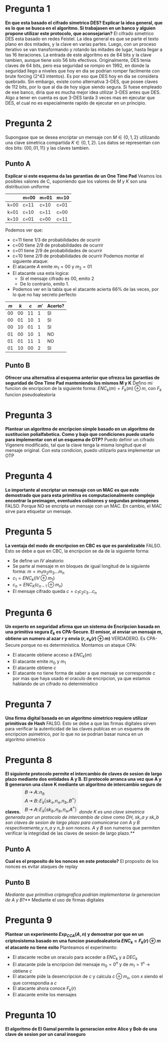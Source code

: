 # Pregunta 1
**En que esta basado el cifrado simetrico DES? Explicar la idea general, que es lo que se busca en el algoritmo. Si trabajasen en un banco y alguien propone utilizar este protocolo, que aconsejarian?**
El cifrado simetrico DES esta basado en redes Feistel. La idea general es que se parte el texto plano en dos mitades, y la clave en varias partes. Luego, con un proceso iterativo se van transformando y rotando las mitades de lugar, hasta llegar a las 16 iteraciones. La entrada de este algoritmo es de 64 bits y la clave tambien, aunque tiene solo 56 bits efectivos.
Originalmente, DES tenia claves de 64 bits, pero esa seguridad se rompio en 1992, en donde la seguridad llego a niveles que hoy en dia se podrian romper facilmente con brute forcing (2^43 intentos). Es por eso que DES hoy en dia se considera quebrado.
Sin embargo, existe como alternativa 3-DES, que posee claves de 112 bits, por lo que al dia de hoy sigue siendo segura. Si fuese empleado de ese banco, diria que es mucha mejor idea utilizar 3-DES antes que DES.
Algo a tener en cuenta es que 3-DES tarda 3 veces mas en ejecutar que DES, el cual no es especialmente rapido de ejecutar en un principio.
# Pregunta 2
Supongase que se desea encriptar un mensaje con $M \in \{0, 1, 2\}$ utilizando una clave simetrica compartida $K \in \{0, 1, 2\}$. Los datos se representan con dos bits: $\{00, 01, 11\}$ y las claves tambien.
## Punto A
**Explicar si este esquema da las garantias de un One Time Pad**
Veamos los posibles valores de C, suponiendo que los valores de $M$ y $K$ son una distribucion uniforme

|        | m=$00$ | m=$01$ | m=$10$ |
| ------ | ------ | ------ | ------ |
| k=$00$ | c=$11$ | c=$10$ | c=$01$ |
| k=$01$ | c=$10$ | c=$11$ | c=$00$ |
| k=$10$ | c=$01$ | c=$00$ | c=$11$ |
Podemos ver que:
- c=$11$ tiene $1/3$ de probabilidades de ocurrir
- c=$00$ tiene $2/9$ de probabilidades de ocurrir
- c=$01$ tiene $2/9$ de probabilidades de ocurrir
- c=$10$ tiene $2/9$ de probabilidades de ocurrir
Podemos montar el siguiente ataque:
- El atacante $A$ emite $m_1 = 00$ y $m_2 = 01$
- El atacante usa esta logica:
	- Si el mensaje cifrado es $00$, emito $2$
	- De lo contrario, emito $1$.
- Podemos ver en la tabla que el atacante acierta 66% de las veces, por lo que no hay secreto perfecto

| $m$ | $k$ | $c$ | $m'$ | Acerto? |
| --- | --- | --- | ---- | ------- |
| 00  | 00  | 11  | 1    | SI      |
| 00  | 01  | 10  | 1    | SI      |
| 00  | 10  | 01  | 1    | SI      |
| 01  | 00  | 10  | 1    | NO      |
| 01  | 01  | 11  | 1    | NO      |
| 01  | 10  | 00  | 2    | SI      |

## Punto B
**Ofrecer una alternativa al esquema anterior que ofrezca las garantias de seguridad de One Time Pad manteniendo los mismos M y K**
Defino mi funcion de encripcion de la siguiente forma:
$ENC_k(m) = F_k(m) \oplus m$, con $F_k$ funcion pseudoaleatoria
# Pregunta 3
**Plantear un algoritmo de encripcion simple basado en un algoritmo de sustitucion polialfabetica. Como y bajo que condiciones puedo usarlo para implementar con el un esquema de OTP?**
Puedo definir un cifrado Vigenere modificado, tal que la clave tenga la misma longitud que el mensaje original. Con esta condicion, puedo utilizarlo para implementar un OTP

# Pregunta 4
**Lo importante al encriptar un mensaje con un MAC es que este demostrado que para esta primitiva es computacionalmente complejo encontrar la preimagen, eventuales colisiones y segundas preimagenes**
FALSO. Porque NO se encripta un mensaje con un MAC. En cambio, el MAC sirve para etiquetar un mensaje.
# Pregunta 5
**La ventaja del modo de encripcion en CBC es que es paralelizable**
FALSO. Esto se debe a que en CBC, la encripcion se da de la siguiente forma:
- Se define un $IV$ aleatorio
- Se parte al mensaje m en bloques de igual longitud de la siguiente forma: $m = m_1 m_2 m_3 ... m_n$
- $c_1 = ENC_k(IV \oplus m_1)$
- $c_n = ENC_K(c_{n-1} \oplus m_n)$
- El mensaje cifrado queda $c = c_1 c_2 c_3 ... c_n$
# Pregunta 6
**Un experto en seguridad afirma que un sistema de Encripcion basada en una primitiva segura $E_k$ es CPA-Secure. El emisor, al enviar un mensaje m, obtiene un numero al azar r y envia $(r, e_k(r) \oplus m)$**
VERDADERO. Es CPA-Secure porque no es deterministica.
Montamos un ataque CPA:
- El atacante obtiene acceso a $ENC_k(m)$
- El atacante emite $m_0$ y $m_1$
- El atacante obtiene $c$
- El atacante no tiene forma de saber a que mensaje se corresponde $c$ por mas que haya usado el oraculo de encripcion, ya que estamos hablando de  un cifrado no deterministico
# Pregunta 7
**Una firma digital basada en un algoritmo simetrico requiere utilizar primitivas de Hash**
FALSO. Esto se debe a que las firmas digitales sirven para verificar la autenticidad de las claves publcas en un esquema de encripcion asimetrico, por lo que no se podrian basar nunca en un algoritmo simetrico
# Pregunta 8
**El siguiente protocolo permite el intercambio de claves de sesion de largo plazo mediante dos entidades A y B. El protocolo arranca una vez que A y B generaron una clave K mediante un algoritmo de intercambio seguro de claves.**
![](Pasted%20image%2020240502174953.png)
**donde K es una clave simetrica generada por un protocolo de intercambio de clave como DH, sk_a y sk_b son claves de sesion de largo plazo para comunicarse con A y B respectivamente,y n_a y n_b son nonces. A* y B* son numeros que permiten verificar la integridad de las claves de sesion de largo plazo.**
## Punto A
**Cual es el proposito de los nonces en este protocolo?**
El proposito de los nonces es evitar ataques de replay
## Punto B
**Mediante que primitiva criptografica podrian implementarse la generacion de A* y B*?**
Mediante el uso de firmas digitales
# Pregunta 9
**Plantear un experimento $Exp_{CCA}(A, n)$ y demostrar por que en un criptosistema basado en una funcion pseudoaleatoria $ENC_k = F_k(r) \oplus m$ el atacante no tiene exito**
Planteamos el experimento:
- El atacante recibe un oraculo para acceder a $ENC_k$ y a $DEC_k$
- El atacante pide la encripcion del mensaje $m_0 = 0^n$ y de $m_1 = 1^n$ -> obtiene $c$
- El atacante pide la desencripcion de $c$ y calcula $c \oplus m_x$, con $x$ siendo el que correspondia a $c$
- El atacante ahora conoce $F_k(r)$
- El atacante emite los mensajes
# Pregunta 10
**El algoritmo de El Gamal permite la generacion entre Alice y Bob de una clave de sesion por un canal inseguro**
